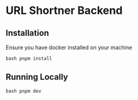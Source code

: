 # URL Shortner Backend

## Installation
Ensure you have docker installed on your machine

`` bash
pnpm install
``

## Running Locally
`` bash
pnpm dev
``